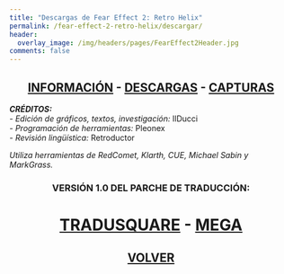 ```yaml
---
title: "Descargas de Fear Effect 2: Retro Helix"
permalink: /fear-effect-2-retro-helix/descargar/
header:
  overlay_image: /img/headers/pages/FearEffect2Header.jpg
comments: false
---
```

<h2 style="text-align: center;"><strong><a href="/fear-effect-2-retro-helix/informacion/">INFORMACIÓN</a> - <a href="/fear-effect-2-retro-helix/descargar/">DESCARGAS</a> - <a href="/fear-effect-2-retro-helix/capturas/">CAPTURAS</a></strong></h2>

_**CRÉDITOS:**_  
_- Edición de gráficos, textos, investigación:_ IlDucci  
_- Programación de herramientas:_ Pleonex  
_- Revisión lingüística:_ Retroductor

_Utiliza herramientas de RedComet, Klarth, CUE, Michael Sabin y MarkGrass._

<h3 style="text-align: center;">VERSIÓN 1.0 DEL PARCHE DE TRADUCCIÓN:</h3>

<h1 style="text-align: center;"><strong><a href="https://tradusquare.es/parches/TraduccionesTioVictor/FearEffect2ESP-IlDucci-V10.7z" target="_blank">TRADUSQUARE</a> - <a href="https://mega.nz/file/JNVkETyZ#QwupQHy9rzpNi9VP6zzx9OmCZM1Y_FhR2nmJgpPrpUM" target="_blank">MEGA</a></strong></h1>

<h2 style="text-align: center;"><a href="/fear-effect-2-retro-helix/"><strong>VOLVER</strong></a></h2>


